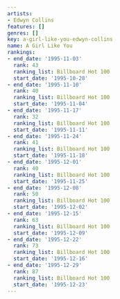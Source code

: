 ```yaml
---
artists:
- Edwyn Collins
features: []
genres: []
key: a-girl-like-you-edwyn-collins
name: A Girl Like You
rankings:
- end_date: '1995-11-03'
  rank: 43
  ranking_list: Billboard Hot 100
  start_date: '1995-10-28'
- end_date: '1995-11-10'
  rank: 40
  ranking_list: Billboard Hot 100
  start_date: '1995-11-04'
- end_date: '1995-11-17'
  rank: 32
  ranking_list: Billboard Hot 100
  start_date: '1995-11-11'
- end_date: '1995-11-24'
  rank: 41
  ranking_list: Billboard Hot 100
  start_date: '1995-11-18'
- end_date: '1995-12-01'
  rank: 40
  ranking_list: Billboard Hot 100
  start_date: '1995-11-25'
- end_date: '1995-12-08'
  rank: 50
  ranking_list: Billboard Hot 100
  start_date: '1995-12-02'
- end_date: '1995-12-15'
  rank: 63
  ranking_list: Billboard Hot 100
  start_date: '1995-12-09'
- end_date: '1995-12-22'
  rank: 73
  ranking_list: Billboard Hot 100
  start_date: '1995-12-16'
- end_date: '1995-12-29'
  rank: 87
  ranking_list: Billboard Hot 100
  start_date: '1995-12-23'
---
```


